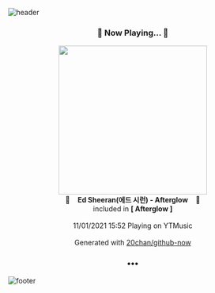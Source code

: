 ![header](https://capsule-render.vercel.app/api?type=wave&height=170&section=header&text=Hi.%20I'm%20SHIFT&fontColor=090707&fontAlignX=45&fontAlignY=65&fontSize=100)

<h3 align="center">🎵 Now Playing... 🎵</h3>
<p align="center">
  <a href="https://music.youtube.com/watch?v=G8a0t9hxyaI">
    <img width="300" src="https://lh3.googleusercontent.com/dzpmzTpQLVrjYIZfMeyXeIHer10zf4cUU6GHSmgaV-RosRg-OaxjwvVFcj__bAiiBz19emxU7f5KHog">
  </a>
  <br>
  🎵&nbsp&nbsp&nbsp <b>Ed Sheeran(에드 시런) - Afterglow</b> &nbsp&nbsp&nbsp🎵
  <br>
  included in <b>[ Afterglow ]</b>
  
  <br />
  <br />
  11/01/2021 15:52 Playing on YTMusic
  <br />
  <br />
  Generated with <a href="https://github.com/20chan/github-now">20chan/github-now</a>
</p>

<h3 align="center">•••</h3>

![footer](https://capsule-render.vercel.app/api?type=wave&height=150&section=footer)
